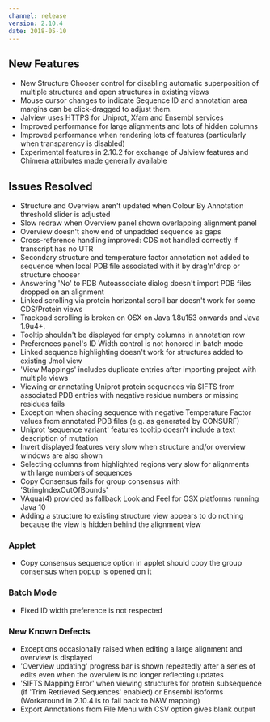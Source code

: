 ```yaml
---
channel: release
version: 2.10.4
date: 2018-05-10
---
```


## New Features



  - <!-- JAL-1847 JAL-2944 -->  New Structure Chooser control for disabling automatic superposition of multiple structures and open structures in existing views
  - <!-- JAL-984 -->  Mouse cursor changes to indicate Sequence ID and annotation area margins can be click-dragged to adjust them.
  - <!-- JAL-2885 -->  Jalview uses HTTPS for Uniprot, Xfam and Ensembl services
  - <!-- JAL-2759 -->  Improved performance for large alignments and lots of hidden columns
  - <!-- JAL-2593 -->  Improved performance when rendering lots of features (particularly when transparency is disabled)
  - <!-- JAL-2296,JAL-2295 -->  Experimental features in 2.10.2 for exchange of Jalview features and Chimera attributes made generally available


## Issues Resolved


  - <!-- JAL-2899 -->  Structure and Overview aren't updated when Colour By Annotation threshold slider is adjusted
  - <!-- JAL-2778 -->  Slow redraw when Overview panel shown overlapping alignment panel
  - <!--  JAL-2929 -->  Overview doesn't show end of unpadded sequence as gaps
  - <!-- JAL-2789, JAL-2893 -->  Cross-reference handling improved: CDS not handled correctly if transcript has no UTR
  - <!-- JAL-2321 -->  Secondary structure and temperature factor annotation not added to sequence when local PDB file associated with it by drag'n'drop or structure chooser
  - <!--  JAL-2984 -->  Answering 'No' to PDB Autoassociate dialog doesn't import PDB files dropped on an alignment
  - <!-- JAL-2666 -->  Linked scrolling via protein horizontal scroll bar doesn't work for some CDS/Protein views
  - <!-- JAL-2930 -->  Trackpad scrolling is broken on OSX on Java 1.8u153 onwards and Java 1.9u4+.
  - <!-- JAL-2924 -->  Tooltip shouldn't be displayed for empty columns in annotation row
  - <!-- JAL-2913 -->  Preferences panel's ID Width control is not honored in batch mode
  - <!-- JAL-2945 -->  Linked sequence highlighting doesn't work for structures added to existing Jmol view
  - <!-- JAL-2223 -->  'View Mappings' includes duplicate entries after importing project with multiple views
  - <!-- JAL-2781 JAL-2780 -->  Viewing or annotating Uniprot protein sequences via SIFTS from associated PDB entries with negative residue numbers or missing residues fails
  - <!-- JAL-2952 -->  Exception when shading sequence with negative Temperature Factor values from annotated PDB files (e.g. as generated by CONSURF)
  - <!-- JAL-2920 -->  Uniprot 'sequence variant' features tooltip doesn't include a text description of mutation
  - <!-- JAL-2922 -->  Invert displayed features very slow when structure and/or overview windows are also shown
  - <!-- JAL-2954 -->  Selecting columns from highlighted regions very slow for alignments with large numbers of sequences
  - <!-- JAL-2925 -->  Copy Consensus fails for group consensus with 'StringIndexOutOfBounds'
  - <!-- JAL-2976 -->  VAqua(4) provided as fallback Look and Feel for OSX platforms running Java 10
  - <!-- JAL-2960 -->  Adding a structure to existing structure view appears to do nothing because the view is hidden behind the alignment view


### Applet
  - <!-- JAL-2926 -->  Copy consensus sequence option in applet should copy the group consensus when popup is opened on it


### Batch Mode
  - <!-- JAL-2913 -->  Fixed ID width preference is not respected


### New Known Defects
  - <!-- JAL-2973 -->   Exceptions occasionally raised when editing a large alignment and overview is displayed
  - <!-- JAL-2974 -->  'Overview updating' progress bar is shown repeatedly after a series of edits even when the overview is no longer reflecting updates
  - <!-- JAL-2946 -->  'SIFTS Mapping Error' when viewing structures for protein subsequence (if 'Trim Retrieved Sequences' enabled) or Ensembl isoforms (Workaround in 2.10.4 is to fail back to N&W mapping)
  - <!-- JAL-2990 -->  Export Annotations from File Menu with CSV option gives blank output
